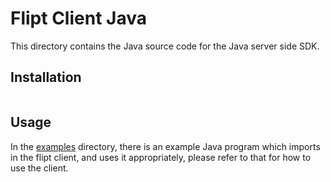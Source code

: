 # Flipt Client Java

This directory contains the Java source code for the Java server side SDK.

## Installation

```sh
```

## Usage

In the [examples](./examples) directory, there is an example Java program which imports in the flipt client, and uses it appropriately, please refer to that for how to use the client.
